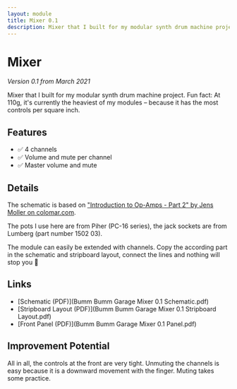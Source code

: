 ```yaml
---
layout: module
title: Mixer 0.1
description: Mixer that I built for my modular synth drum machine project.
---
```


<!-- Image Meta Tag -->

<!-- All images -->

# Mixer

*Version 0.1 from March 2021*

Mixer that I built for my modular synth drum machine project. Fun fact: At 110g, it's currently the heaviest of my modules – because it has the most controls per square inch.

## Features

* ✅ 4 channels
* ✅ Volume and mute per channel
* ✅ Master volume and mute

## Details

The schematic is based on ["Introduction to Op-Amps - Part 2" by Jens Moller on colomar.com](http://colomar.com/Shavano/intro_opamp2.html).

The pots I use here are from Piher (PC-16 series), the jack sockets are from Lumberg (part number 1502 03).

The module can easily be extended with channels. Copy the according part in the schematic and stripboard layout, connect the lines and nothing will stop you 🚀

## Links

<!-- Video Demo -->

* [Schematic (PDF)](Bumm Bumm Garage Mixer 0.1 Schematic.pdf)
* [Stripboard Layout (PDF)](Bumm Bumm Garage Mixer 0.1 Stripboard Layout.pdf)
* [Front Panel (PDF)](Bumm Bumm Garage Mixer 0.1 Panel.pdf)

<!-- Comment links -->

## Improvement Potential

All in all, the controls at the front are very tight. Unmuting the channels is easy because it is a downward movement with the finger. Muting takes some practice.